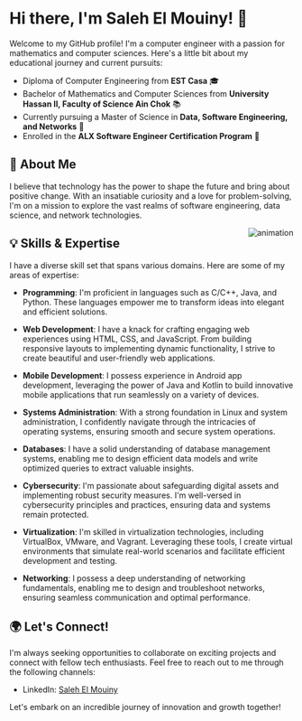 # Hi there, I'm Saleh El Mouiny! 👋

Welcome to my GitHub profile! I'm a computer engineer with a passion for mathematics and computer sciences. Here's a little bit about my educational journey and current pursuits:

- Diploma of Computer Engineering from **EST Casa** 🎓
- Bachelor of Mathematics and Computer Sciences from **University Hassan II, Faculty of Science Ain Chok** 📚
- Currently pursuing a Master of Science in **Data, Software Engineering, and Networks** 📖
- Enrolled in the **ALX Software Engineer Certification Program** 🚀

<p align="left"> <h2>   🌟 About Me </h2> 

I believe that technology has the power to shape the future and bring about positive change. With an insatiable curiosity and a love for problem-solving, I'm on a mission to explore the vast realms of software engineering, data science, and network technologies. </p>

</p>
<p><img align="right" src="https://github.com/Adam-pw/Adam-pw/blob/main/animation_500_kxa883sd.gif" alt="animation" /></p>


<p align="left"> <h2>  💡 Skills & Expertise </h2>

I have a diverse skill set that spans various domains. Here are some of my areas of expertise:

- **Programming**: I'm proficient in languages such as C/C++, Java, and Python. These languages empower me to transform ideas into elegant and efficient solutions.

- **Web Development**: I have a knack for crafting engaging web experiences using HTML, CSS, and JavaScript. From building responsive layouts to implementing dynamic functionality, I strive to create beautiful and user-friendly web applications.

- **Mobile Development**: I possess experience in Android app development, leveraging the power of Java and Kotlin to build innovative mobile applications that run seamlessly on a variety of devices.

- **Systems Administration**: With a strong foundation in Linux and system administration, I confidently navigate through the intricacies of operating systems, ensuring smooth and secure system operations.

- **Databases**: I have a solid understanding of database management systems, enabling me to design efficient data models and write optimized queries to extract valuable insights.

- **Cybersecurity**: I'm passionate about safeguarding digital assets and implementing robust security measures. I'm well-versed in cybersecurity principles and practices, ensuring data and systems remain protected.

- **Virtualization**: I'm skilled in virtualization technologies, including VirtualBox, VMware, and Vagrant. Leveraging these tools, I create virtual environments that simulate real-world scenarios and facilitate efficient development and testing.

- **Networking**: I possess a deep understanding of networking fundamentals, enabling me to design and troubleshoot networks, ensuring seamless communication and optimal performance.
</p>

## 🌍 Let's Connect!

I'm always seeking opportunities to collaborate on exciting projects and connect with fellow tech enthusiasts. Feel free to reach out to me through the following channels:

- LinkedIn: [Saleh El Mouiny](https://www.linkedin.com/in/elmouinysaleh/)

Let's embark on an incredible journey of innovation and growth together!
